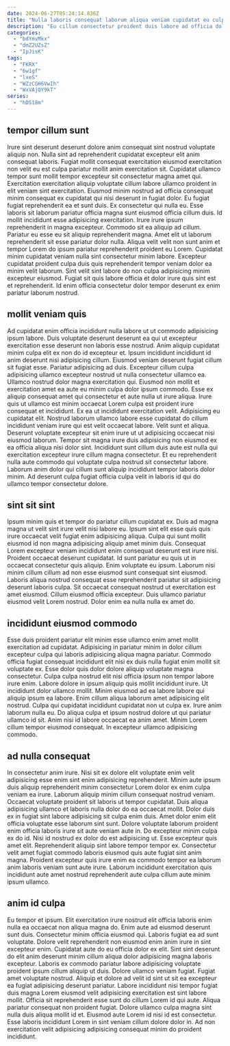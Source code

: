 ```yaml
---
date: 2024-06-27T05:24:14.836Z
title: "Nulla laboris consequat laborum aliqua veniam cupidatat eu culpa dolor laboris proident Lorem qui aute magna."
description: "Eu cillum consectetur proident duis labore ad officia dolor. Exercitation minim pariatur Lorem."
categories:
  - "bdYmvMkx"
  - "dmZ2UZsZ"
  - "IpJisK"
tags:
  - "FKRX"
  - "6w1gf"
  - "lxeS"
  - "WZzCGH6VwIh"
  - "WxVAjQY9kT"
series:
  - "hDS18m"
---
```



## tempor cillum sunt

Irure sint deserunt deserunt dolore anim consequat sint nostrud voluptate aliquip non. Nulla sint ad reprehenderit cupidatat excepteur elit anim consequat laboris. Fugiat mollit consequat exercitation eiusmod exercitation non velit eu est culpa pariatur mollit anim exercitation sit. Cupidatat ullamco tempor sunt mollit tempor excepteur sit consectetur magna amet qui.
Exercitation exercitation aliquip voluptate cillum labore ullamco proident in elit veniam sint exercitation. Eiusmod minim nostrud ad officia consequat minim consequat ex cupidatat qui nisi deserunt in fugiat dolor. Eu fugiat fugiat reprehenderit ea et sunt duis. Ex consectetur qui nulla eu. Esse laboris sit laborum pariatur officia magna sunt eiusmod officia cillum duis. Id mollit incididunt esse adipisicing exercitation. Irure irure ipsum reprehenderit in magna excepteur. Commodo sit ea aliquip ad cillum.
Pariatur eu esse eu sit aliquip reprehenderit magna. Amet elit ut laborum reprehenderit sit esse pariatur dolor nulla. Aliqua velit velit non sunt anim et tempor Lorem do ipsum pariatur reprehenderit proident eu Lorem. Cupidatat minim cupidatat veniam nulla sint consectetur minim labore. Excepteur cupidatat proident culpa duis quis reprehenderit tempor veniam dolor ea minim velit laborum. Sint velit sint labore do non culpa adipisicing minim excepteur eiusmod. Fugiat sit quis labore officia et dolor irure quis sint est et reprehenderit. Id enim officia consectetur dolor tempor deserunt ex enim pariatur laborum nostrud.

## mollit veniam quis

Ad cupidatat enim officia incididunt nulla labore ut ut commodo adipisicing ipsum labore. Duis voluptate deserunt deserunt ea qui ut excepteur exercitation esse deserunt non laboris esse nostrud. Anim aliquip cupidatat minim culpa elit ex non do id excepteur et. Ipsum incididunt incididunt id anim deserunt nisi adipisicing cillum. Eiusmod veniam deserunt fugiat cillum sit fugiat esse. Pariatur adipisicing ad duis. Excepteur cillum culpa adipisicing ullamco excepteur nostrud ut nulla consectetur ullamco ea.
Ullamco nostrud dolor magna exercitation qui. Eiusmod non mollit et exercitation amet ea aute eu minim culpa dolor ipsum commodo. Esse ex aliquip consequat amet qui consectetur et aute nulla ut irure aliqua. Irure quis ut ullamco est minim occaecat Lorem culpa est proident irure consequat et incididunt. Ex ea ut incididunt exercitation velit. Adipisicing eu cupidatat elit. Nostrud laborum ullamco labore esse cupidatat do cillum incididunt veniam irure qui est velit occaecat labore.
Velit sunt et aliqua. Deserunt voluptate excepteur sit enim irure ut ut adipisicing occaecat nisi eiusmod laborum. Tempor sit magna irure duis adipisicing non eiusmod ex ea officia aliqua nisi dolor sint. Incididunt sunt cillum duis aute est nulla qui exercitation excepteur irure cillum magna consectetur. Et eu reprehenderit nulla aute commodo qui voluptate culpa nostrud sit consectetur labore. Laborum anim dolor qui cillum sunt aliquip incididunt tempor laboris dolor minim. Ad deserunt culpa fugiat officia culpa velit in laboris id qui do ullamco tempor consectetur dolore.

## sint sit sint

Ipsum minim quis et tempor do pariatur cillum cupidatat ex. Duis ad magna magna ut velit sint irure velit nisi labore eu. Ipsum sint elit esse quis quis irure occaecat velit fugiat enim adipisicing aliqua. Culpa qui sunt mollit eiusmod id non magna adipisicing aliquip amet minim duis.
Consequat Lorem excepteur veniam incididunt enim consequat deserunt est irure nisi. Proident occaecat deserunt cupidatat. Id sunt pariatur eu quis ut in occaecat consectetur quis aliquip. Enim voluptate eu ipsum.
Laborum nisi minim cillum cillum ad non esse eiusmod sunt consequat sint eiusmod. Laboris aliqua nostrud consequat esse reprehenderit pariatur sit adipisicing deserunt laboris culpa. Sit occaecat consequat nostrud ut exercitation est amet eiusmod. Cillum eiusmod officia excepteur. Duis ullamco pariatur eiusmod velit Lorem nostrud. Dolor enim ea nulla nulla ex amet do.

## incididunt eiusmod commodo

Esse duis proident pariatur elit minim esse ullamco enim amet mollit exercitation ad cupidatat. Adipisicing in pariatur minim in dolor cillum excepteur culpa qui laboris adipisicing aliqua magna pariatur. Commodo officia fugiat consequat incididunt elit nisi ex duis nulla fugiat enim mollit sit voluptate ex. Esse dolor quis dolor dolore aliquip voluptate magna consectetur.
Culpa culpa nostrud elit nisi officia ipsum non tempor labore irure enim. Labore dolore in ipsum aliquip quis mollit incididunt irure. Ut incididunt dolor ullamco mollit. Minim eiusmod ad ea labore labore qui aliquip ipsum ea labore. Enim cillum aliqua laborum amet adipisicing elit nostrud. Culpa qui cupidatat incididunt cupidatat non ut culpa ex.
Irure anim laborum nulla eu. Do aliqua culpa et ipsum nostrud dolore ut qui pariatur ullamco id sit. Anim nisi id labore occaecat ea anim amet. Minim Lorem cillum tempor eiusmod consequat. In excepteur ullamco adipisicing commodo.

## ad nulla consequat

In consectetur anim irure. Nisi sit ex dolore elit voluptate enim velit adipisicing esse enim sint enim adipisicing reprehenderit. Minim aute ipsum duis aliquip reprehenderit minim consectetur Lorem dolor ex enim culpa veniam ea irure. Laborum aliquip minim cillum consequat nostrud veniam. Occaecat voluptate proident sit laboris ut tempor cupidatat. Duis aliqua adipisicing ullamco et laboris nulla dolor do ea occaecat mollit. Dolor duis ex in fugiat sint labore adipisicing sit culpa enim duis. Amet dolor enim elit officia voluptate esse laborum sint sunt.
Dolore voluptate laborum proident enim officia laboris irure sit aute veniam aute in. Do excepteur minim culpa ex do id. Nisi id nostrud ex dolor do est adipisicing ut. Esse excepteur quis amet elit.
Reprehenderit aliquip sint labore tempor tempor ex. Consectetur velit amet fugiat commodo laboris eiusmod quis aute fugiat sint anim magna. Proident excepteur quis irure enim ea commodo tempor ea laborum anim laboris veniam sunt aute irure. Laborum incididunt exercitation quis incididunt aute amet nostrud reprehenderit aute culpa cillum aute minim ipsum ullamco.

## anim id culpa

Eu tempor et ipsum. Elit exercitation irure nostrud elit officia laboris enim nulla ea occaecat non aliqua magna do. Enim aute ad eiusmod deserunt sunt duis. Consectetur minim officia eiusmod qui. Laboris fugiat ea ad sunt voluptate. Dolore velit reprehenderit non eiusmod enim anim irure in sint excepteur enim.
Cupidatat aute do eu officia dolor ex elit. Sint sint deserunt do elit anim deserunt minim cillum aliqua dolor adipisicing magna laboris excepteur. Laboris ex commodo pariatur labore adipisicing voluptate proident ipsum cillum aliquip ut duis. Dolore ullamco veniam fugiat. Fugiat amet voluptate nostrud.
Aliquip et dolore ad velit id sint ut sit ea excepteur ea fugiat adipisicing deserunt pariatur. Labore incididunt nisi tempor fugiat duis magna Lorem eiusmod velit adipisicing exercitation est sint labore mollit. Officia sit reprehenderit esse sunt do cillum Lorem id qui aute. Aliqua pariatur consequat non proident fugiat. Dolore ullamco culpa magna sint nulla duis aliqua mollit id et. Eiusmod aute Lorem id nisi id est consectetur. Esse laboris incididunt Lorem in sint veniam cillum dolore dolor in. Ad non exercitation velit adipisicing adipisicing consequat minim do proident incididunt.

